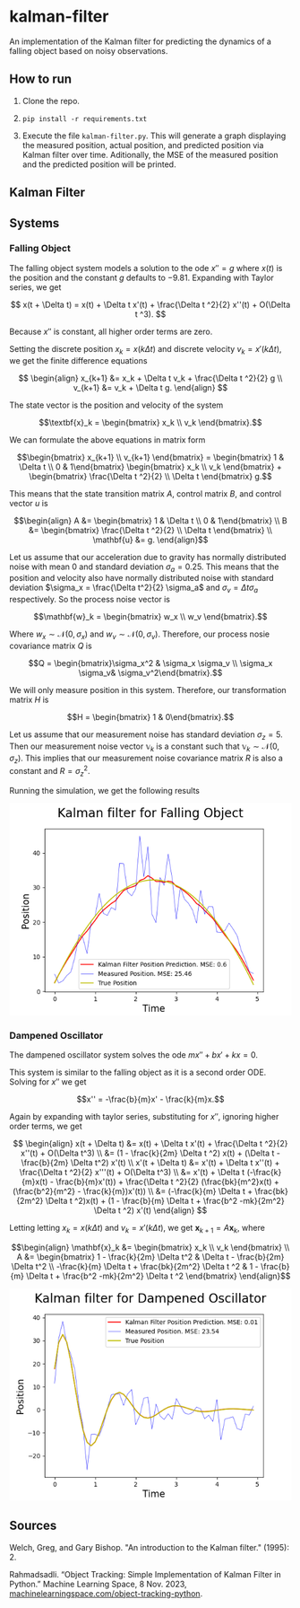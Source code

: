 # kalman-filter

An implementation of the Kalman filter for predicting the dynamics of a falling object based on noisy observations.

## How to run

1) Clone the repo.

2) `pip install -r requirements.txt`

3) Execute the file `kalman-filter.py`. This will generate a graph displaying the measured position, actual position, and predicted position via Kalman filter over time. Aditionally, the MSE of the measured position and the predicted position will be printed.

## Kalman Filter

## Systems

### Falling Object

The falling object system models a solution to the ode $x'' = g$ where $x(t)$ is the position and the constant $g$ defaults to $-9.81$. Expanding with Taylor series, we get 

$$
x(t + \Delta t) = x(t) + \Delta t x'(t) + \frac{\Delta t ^2}{2} x''(t) + O(\Delta t ^3).
$$

Because $x''$ is constant, all higher order terms are zero.

Setting the discrete position $x_k = x(k \Delta t)$ and discrete velocity $v_k = x'(k \Delta t)$, we get the finite difference equations

$$
\begin{align}
x_{k+1} &= x_k + \Delta t v_k + \frac{\Delta t ^2}{2} g \\
v_{k+1} &= v_k + \Delta t g.
\end{align}
$$

The state vector is the position and velocity of the system
```math
\textbf{x}_k = \begin{bmatrix} x_k \\ v_k \end{bmatrix}.
```

We can formulate the above equations in matrix form
```math
\begin{bmatrix} x_{k+1} \\ v_{k+1} \end{bmatrix} = \begin{bmatrix} 1 & \Delta t \\ 0 & 1\end{bmatrix} \begin{bmatrix} x_k \\ v_k \end{bmatrix} + \begin{bmatrix} \frac{\Delta t ^2}{2} \\ \Delta t \end{bmatrix} g.
```

This means that the state transition matrix $A$, control matrix $B$, and control vector $u$ is
```math
\begin{align}
A &= \begin{bmatrix} 1 & \Delta t \\ 0 & 1\end{bmatrix} \\
B &= \begin{bmatrix} \frac{\Delta t ^2}{2} \\ \Delta t \end{bmatrix} \\
\mathbf{u} &= g.
\end{align}
```

Let us assume that our acceleration due to gravity has normally distributed noise with mean $0$ and standard deviation $\sigma_a = 0.25$. This means that the position and velocity also have normally distributed noise with standard deviation $\sigma_x = \frac{\Delta t^2}{2} \sigma_a$ and $\sigma_v = \Delta t \sigma_a$ respectively. So the process noise vector is

```math
\mathbf{w}_k = \begin{bmatrix} w_x \\ w_v \end{bmatrix}.
```

Where $w_x \sim \mathcal{N}(0,\sigma_x)$ and $w_v \sim \mathcal{N}(0, \sigma_v)$. Therefore, our process nosie covariance matrix $Q$ is

```math
Q = \begin{bmatrix}\sigma_x^2 & \sigma_x \sigma_v \\ \sigma_x \sigma_v& \sigma_v^2\end{bmatrix}.
```

We will only measure position in this system. Therefore, our transformation matrix $H$ is 

```math
H = \begin{bmatrix} 1 & 0\end{bmatrix}.
```

Let us assume that our measurement noise has standard deviation $\sigma_z = 5$. Then our measurement noise vector $\mathbb{v}_k$ is a constant such that $\mathbb{v}_k \sim \mathcal{N}(0,\sigma_z).$ This implies that our measurement noise covariance matrix $R$ is also a constant and $R = \sigma_z^2$.

Running the simulation, we get the following results

![Kalman filter results.](images/falling_object.png)

### Dampened Oscillator

The dampened oscillator system solves the ode $mx'' + bx' + kx = 0$.

This system is similar to the falling object as it is a second order ODE. Solving for $x''$ we get

```math
x'' = -\frac{b}{m}x' - \frac{k}{m}x.
```

Again by expanding with taylor series, substituting for $x''$, ignoring higher order terms, we get

$$
\begin{align}
x(t + \Delta t) &= x(t) + \Delta t x'(t) + \frac{\Delta t ^2}{2} x''(t) + O(\Delta t^3) \\
&= (1 - \frac{k}{2m} \Delta t ^2) x(t) + (\Delta t - \frac{b}{2m} \Delta t^2) x'(t) \\
x'(t + \Delta t) &= x'(t) + \Delta t x''(t) + \frac{\Delta t ^2}{2} x'''(t) + O(\Delta t^3) \\
&= x'(t) + \Delta t (-\frac{k}{m}x(t) - \frac{b}{m}x'(t)) + \frac{\Delta t ^2}{2} (\frac{bk}{m^2}x(t) + (\frac{b^2}{m^2} - \frac{k}{m})x'(t)) \\
&= (-\frac{k}{m} \Delta t + \frac{bk}{2m^2} \Delta t ^2)x(t) + (1 - \frac{b}{m} \Delta t + \frac{b^2 -mk}{2m^2} \Delta t ^2) x'(t)
\end{align}
$$

Letting letting $x_k = x(k \Delta t)$ and $v_k = x'(k \Delta t)$, we get $\mathbf{x}_{k+1} = A \mathbf{x}_k$, where

```math
\begin{align}
\mathbf{x}_k &= \begin{bmatrix} x_k \\ v_k \end{bmatrix} \\
A &= \begin{bmatrix} 1 - \frac{k}{2m} \Delta t^2 & \Delta t - \frac{b}{2m} \Delta t^2 \\
-\frac{k}{m} \Delta t + \frac{bk}{2m^2} \Delta t ^2 & 1 - \frac{b}{m} \Delta t + \frac{b^2 -mk}{2m^2} \Delta t ^2 \end{bmatrix}
\end{align}
```

![Kalman filter results.](images/dampened_oscillator.png)

## Sources

Welch, Greg, and Gary Bishop. "An introduction to the Kalman filter." (1995): 2.

Rahmadsadli. “Object Tracking: Simple Implementation of Kalman Filter in Python.” Machine Learning Space, 8 Nov. 2023, [machinelearningspace.com/object-tracking-python](https://machinelearningspace.com/object-tracking-python/).
